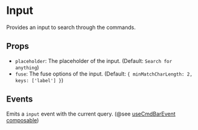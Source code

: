 # Input
Provides an input to search through the commands.

## Props
- `placeholder`: The placeholder of the input. (Default: `Search for anything`)
- `fuse`: The fuse options of the input. (Default: `{ minMatchCharLength: 2, keys: ['label'] }`)

## Events
Emits a `input` event with the current query. (@see [useCmdBarEvent composable](../4.composables/1.CmdBarEvent.md))
